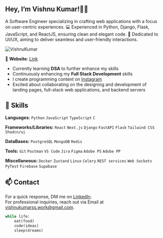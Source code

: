 ## **Hey, I’m Vishnu Kumar!👋🏻**

A Software Engineer specializing in crafting web applications with a focus on user-centric experiences. 💻 Experienced in Python, Django, Flask, JavaScript, and ReactJS, ensuring clean and elegant code.
🎨 Dedicated to UI/UX, aiming to deliver seamless and user-friendly interactions.

<img src="https://komarev.com/ghpvc/?username=VishnuKumarSS" alt="VishnuKumar" />

🔗 **Website**: [Link](https://vishnukumar.tech "VishnuKumarSS Portfolio")

- Currently learning **DSA** to further enhance my skills
- Continuously enhancing my **Full Stack Development** skills
- I create programming content on [Instagram](https://www.instagram.com/starzcodes/)
- Excited about collaborating on the designing and development of landing pages, full-stack web applications, and backend servers

## 💼 Skills

**Languages**: `Python` `JavaScript` `TypeScript` `C`

**Frameworks/Libraries:** `React` `Next.js` `Django` `FastAPI` `Flask` `Tailwind CSS` `Shadcn/ui`

**DataBases:** `PostgreSQL` `MongoDB` `Redis`

**Tools:** `Git` `Postman` `VS Code` `Jira` `Figma` `Adobe PS` `Adobe PP`

**Miscellaneous:** `Docker` `Zustand` `Linux` `Celery` `REST services` `Web Sockets` `PyTest` `Firebase` `Supabase`

## 📫 Contact
For a quick response, DM me on [LinkedIn](https://www.linkedin.com/in/vishnukumarss).\
For professional inquiries, reach out via Email at [vishnukumarss.work@gmail.com](mailto:vishnukumarss.work@gmail.com).
 
```python
while life:
    eat(food)
    code(ideas)
    sleep(dreams)   
```
